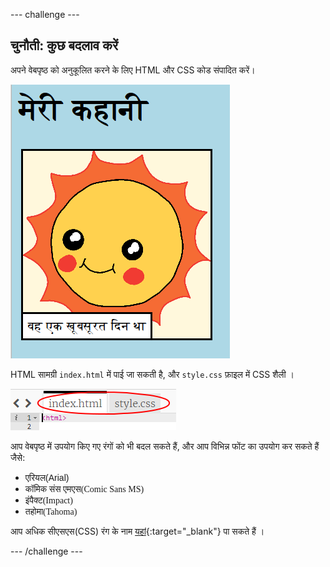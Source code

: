 \--- challenge \---

## चुनौती: कुछ बदलाव करें

अपने वेबपृष्ठ को अनुकूलित करने के लिए HTML और CSS कोड संपादित करें।

![स्क्रीनशॉट](images/story-changes.png)

HTML सामग्री `index.html` में पाई जा सकती है, और `style.css` फ़ाइल में CSS शैली ।

![स्क्रीनशॉट](images/story-files.png)

आप वेबपृष्ठ में उपयोग किए गए रंगों को भी बदल सकते हैं, और आप विभिन्न फोंट का उपयोग कर सकते हैं जैसे:

+ <span style="font-family: Arial;">एरियल(Arial)</span>
+ <span style="font-family: Comic Sans MS;">कॉमिक संस एमएस(Comic Sans MS)</span>
+ <span style="font-family: Impact;">इंपैक्ट(Impact)</span>
+ <span style="font-family: Tahoma;">तहोमा(Tahoma)</span>

आप अधिक सीएसएस(CSS) रंग के नाम [यहां](http://jumpto.cc/colours){:target="_blank"} पा सकते हैं ।

\--- /challenge \---